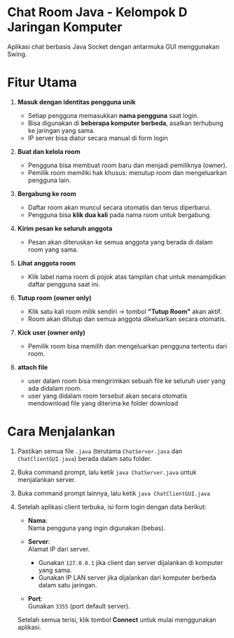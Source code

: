 # Chat Room Java - Kelompok D Jaringan Komputer
Aplikasi chat berbasis Java Socket dengan antarmuka GUI menggunakan Swing.

# Fitur Utama
1. **Masuk dengan identitas pengguna unik**  
   - Setiap pengguna memasukkan **nama pengguna** saat login.
   - Bisa digunakan di **beberapa komputer berbeda**, asalkan terhubung ke jaringan yang sama.
   - IP server bisa diatur secara manual di form login

2. **Buat dan kelola room**  
   - Pengguna bisa membuat room baru dan menjadi pemiliknya (owner).
   - Pemilik room memiliki hak khusus: menutup room dan mengeluarkan pengguna lain.

3. **Bergabung ke room**  
   - Daftar room akan muncul secara otomatis dan terus diperbarui.
   - Pengguna bisa **klik dua kali** pada nama room untuk bergabung.

4. **Kirim pesan ke seluruh anggota**  
   - Pesan akan diteruskan ke semua anggota yang berada di dalam room yang sama.

5. **Lihat anggota room**  
   - Klik label nama room di pojok atas tampilan chat untuk menampilkan daftar pengguna saat ini.

6. **Tutup room (owner only)**  
   - Klik satu kali room milik sendiri → tombol **"Tutup Room"** akan aktif.
   - Room akan ditutup dan semua anggota dikeluarkan secara otomatis.

7. **Kick user (owner only)**  
   - Pemilik room bisa memilih dan mengeluarkan pengguna tertentu dari room.

8. **attach file**  
   - user dalam room bisa mengirimkan sebuah file ke seluruh user yang ada didalam room.
   - user yang didalam room tersebut akan secara otomatis mendownload file yang diterima ke folder download

# Cara Menjalankan
1. Pastikan semua file `.java` (terutama `ChatServer.java` dan `ChatClientGUI.java`) berada dalam satu folder.
2. Buka command prompt, lalu ketik `java ChatServer.java` untuk menjalankan server.
3. Buka command prompt lainnya, lalu ketik `java ChatClientGUI.java`
4. Setelah aplikasi client terbuka, isi form login dengan data berikut:
    - **Nama**:  
    Nama pengguna yang ingin digunakan (bebas).

    - **Server**:  
    Alamat IP dari server.  
        - Gunakan `127.0.0.1` jika client dan server dijalankan di komputer yang sama.  
        - Gunakan IP LAN server jika dijalankan dari komputer berbeda dalam satu jaringan.

    - **Port**:  
    Gunakan `3355` (port default server).

    Setelah semua terisi, klik tombol **Connect** untuk mulai menggunakan aplikasi.
